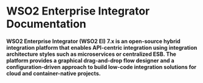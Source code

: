 # WSO2 Enterprise Integrator Documentation
<html>
<html lang="en">
<head>
    <meta charset="UTF-8">
    <meta name="viewport" content="width=device-width, initial-scale=1.0">
    <title>Document</title>
</head>
<body> 
    <h4>WSO2 Enterprise Integrator (WSO2 EI) 7.x is an open-source hybrid integration platform that enables API-centric integration using integration architecture styles such as microservices or centralized ESB. The platform provides a graphical drag-and-drop flow designer and a configuration-driven approach to build low-code integration solutions for cloud and container-native projects.</h4> 
</body>
</html>
